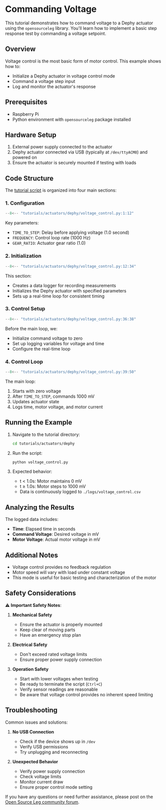 # Commanding Voltage

This tutorial demonstrates how to command voltage to a Dephy actuator using the `opensourceleg` library. You'll learn how to implement a basic step response test by commanding a voltage setpoint.

## Overview

Voltage control is the most basic form of motor control. This example shows how to:

- Initialize a Dephy actuator in voltage control mode
- Command a voltage step input
- Log and monitor the actuator's response

## Prerequisites

- Raspberry Pi
- Python environment with `opensourceleg` package installed

## Hardware Setup

1. External power supply connected to the actuator
2. Dephy actuator connected via USB (typically at `/dev/ttyACM0`) and powered on
3. Ensure the actuator is securely mounted if testing with loads

## Code Structure

The [tutorial script](https://github.com/neurobionics/opensourceleg/blob/main/tutorials/actuators/dephy/voltage_control.py) is organized into four main sections:

### 1. Configuration

```python
--8<-- "tutorials/actuators/dephy/voltage_control.py:1:12"
```

Key parameters:

- `TIME_TO_STEP`: Delay before applying voltage (1.0 second)
- `FREQUENCY`: Control loop rate (1000 Hz)
- `GEAR_RATIO`: Actuator gear ratio (1.0)

### 2. Initialization

```python
--8<-- "tutorials/actuators/dephy/voltage_control.py:12:34"
```

This section:

- Creates a data logger for recording measurements
- Initializes the Dephy actuator with specified parameters
- Sets up a real-time loop for consistent timing

### 3. Control Setup

```python
--8<-- "tutorials/actuators/dephy/voltage_control.py:36:38"
```

Before the main loop, we:

- Initialize command voltage to zero
- Set up logging variables for voltage and time
- Configure the real-time loop

### 4. Control Loop

```python
--8<-- "tutorials/actuators/dephy/voltage_control.py:39:50"
```

The main loop:

1. Starts with zero voltage
2. After `TIME_TO_STEP`, commands 1000 mV
3. Updates actuator state
4. Logs time, motor voltage, and motor current

## Running the Example

1. Navigate to the tutorial directory:

   ```bash
   cd tutorials/actuators/dephy
   ```

2. Run the script:

   ```bash
   python voltage_control.py
   ```

3. Expected behavior:

   - t < 1.0s: Motor maintains 0 mV
   - t ≥ 1.0s: Motor steps to 1000 mV
   - Data is continuously logged to `./logs/voltage_control.csv`

## Analyzing the Results

The logged data includes:

- **Time**: Elapsed time in seconds
- **Command Voltage**: Desired voltage in mV
- **Motor Voltage**: Actual motor voltage in mV

## Additional Notes

- Voltage control provides no feedback regulation
- Motor speed will vary with load under constant voltage
- This mode is useful for basic testing and characterization of the motor

## Safety Considerations

⚠️ **Important Safety Notes**:

1. **Mechanical Safety**

   - Ensure the actuator is properly mounted
   - Keep clear of moving parts
   - Have an emergency stop plan

2. **Electrical Safety**

   - Don't exceed rated voltage limits
   - Ensure proper power supply connection

3. **Operation Safety**

   - Start with lower voltages when testing
   - Be ready to terminate the script (`Ctrl+C`)
   - Verify sensor readings are reasonable
   - Be aware that voltage control provides no inherent speed limiting

## Troubleshooting

Common issues and solutions:

1. **No USB Connection**

   - Check if the device shows up in `/dev`
   - Verify USB permissions
   - Try unplugging and reconnecting

2. **Unexpected Behavior**

   - Verify power supply connection
   - Check voltage limits
   - Monitor current draw
   - Ensure proper control mode setting

If you have any questions or need further assistance, please post on the [Open Source Leg community forum](https://opensourceleg.org/community).
